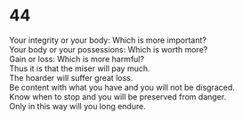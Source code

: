 # 44

Your integrity or your body: Which is more important?<br/>
Your body or your possessions: Which is worth more?<br/>
Gain or loss: Which is more harmful?<br/>
Thus it is that the miser will pay much.<br/>
The hoarder will suffer great loss.<br/>
Be content with what you have and you will not be disgraced.<br/>
Know when to stop and you will be preserved from danger.<br/>
Only in this way will you long endure.<br/>